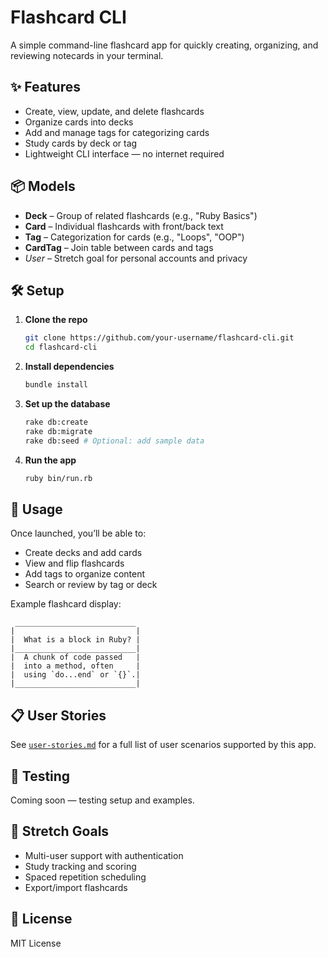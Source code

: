 # Flashcard CLI

A simple command-line flashcard app for quickly creating, organizing, and reviewing notecards in your terminal.

## ✨ Features

- Create, view, update, and delete flashcards
- Organize cards into decks
- Add and manage tags for categorizing cards
- Study cards by deck or tag
- Lightweight CLI interface — no internet required

## 📦 Models

- **Deck** – Group of related flashcards (e.g., "Ruby Basics")
- **Card** – Individual flashcards with front/back text
- **Tag** – Categorization for cards (e.g., "Loops", "OOP")
- **CardTag** – Join table between cards and tags
- _User_ – Stretch goal for personal accounts and privacy

## 🛠️ Setup

1. **Clone the repo**

   ```bash
   git clone https://github.com/your-username/flashcard-cli.git
   cd flashcard-cli
   ```
2. **Install dependencies**

   ```bash
   bundle install
   ```
3. **Set up the database**

   ```bash
   rake db:create
   rake db:migrate
   rake db:seed # Optional: add sample data
   ```
4. **Run the app**

   ```bash
   ruby bin/run.rb
   ```

## 🚀 Usage

Once launched, you’ll be able to:

- Create decks and add cards
- View and flip flashcards
- Add tags to organize content
- Search or review by tag or deck

Example flashcard display:

```
 ___________________________
|                           |
|  What is a block in Ruby? |
|___________________________|
|  A chunk of code passed   |
|  into a method, often     |
|  using `do...end` or `{}`.|
|___________________________|
```

## 📋 User Stories

See [`user-stories.md`](./user-stories.md) for a full list of user scenarios supported by this app.

## 🧪 Testing

Coming soon — testing setup and examples.

## 🎯 Stretch Goals

- Multi-user support with authentication
- Study tracking and scoring
- Spaced repetition scheduling
- Export/import flashcards

## 📄 License

MIT License
